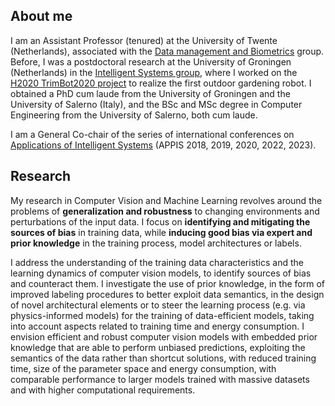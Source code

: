 About me
------
I am an Assistant Professor (tenured) at the University of Twente (Netherlands), associated with the [Data management and Biometrics](https://www.utwente.nl/en/eemcs/dmb/) group. Before, I was a postdoctoral research at the University of Groningen (Netherlands) in the [Intelligent Systems group](https://www.cs.rug.nl/is/), where I worked on the [H2020 TrimBot2020 project](http://trimbot2020.webhosting.rug.nl/) to realize the first outdoor gardening robot. I obtained a PhD cum laude from the University of Groningen and the University of Salerno (Italy), and the BSc and MSc degree in Computer Engineering from the University of Salerno, both cum laude.

I am a General Co-chair of the series of international conferences on [Applications of Intelligent Systems](http://appis.webhosting.rug.nl/2023/) (APPIS 2018, 2019, 2020, 2022, 2023).

Research
------
My research in Computer Vision and Machine Learning revolves around the problems of __generalization and robustness__ to changing environments and perturbations of the input data. I focus on __identifying and mitigating the sources of bias__ in training data, while __inducing good bias via expert and prior knowledge__ in the training process, model architectures or labels.

I address the understanding of the training data characteristics and the learning dynamics of computer vision models, to identify sources of bias and counteract them. I investigate the use of prior knowledge, in the form of improved labeling procedures to better exploit data semantics, in the design of novel architectural elements or to steer the learning process (e.g. via physics-informed models) for the training of data-efficient models, taking into account aspects related to training time and energy consumption. I envision efficient and robust computer vision models with embedded prior knowledge that are able to perform unbiased predictions, exploiting the semantics of the data rather than shortcut solutions, with reduced training time, size of the parameter space and energy consumption, with comparable performance to larger models trained with massive datasets and with higher computational requirements.
